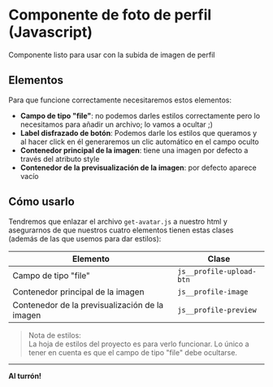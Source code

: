# Componente de foto de perfil (Javascript)

Componente listo para usar con la subida de imagen de perfil

## Elementos

Para que funcione correctamente necesitaremos estos elementos:

- **Campo de tipo "file"**: no podemos darles estilos correctamente pero lo necesitamos para añadir un archivo; lo vamos a ocultar ;)
- **Label disfrazado de botón**: Podemos darle los estilos que queramos y al hacer click en él generaremos un clic automático en el campo oculto
- **Contenedor principal de la imagen**: tiene una imagen por defecto a través del atributo style
- **Contenedor de la previsualización de la imagen**: por defecto aparece vacío

## Cómo usarlo

Tendremos que enlazar el archivo `get-avatar.js` a nuestro html y asegurarnos de que nuestros cuatro elementos tienen estas clases (además de las que usemos para dar estilos):

| Elemento | Clase |
|---|---|
| Campo de tipo "file" | `js__profile-upload-btn` |
| Contenedor principal de la imagen | `js__profile-image` |
| Contenedor de la previsualización de la imagen | `js__profile-preview` |

> Nota de estilos:  
La hoja de estilos del proyecto es para verlo funcionar. Lo único a tener en cuenta es que el campo de tipo "file" debe ocultarse.

***

**Al turrón!**
